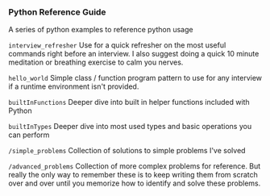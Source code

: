 ### Python Reference Guide

A series of python examples to reference python usage

`interview_refresher`
Use for a quick refresher on the most useful commands right before an interview.
I also suggest doing a quick 10 minute meditation or breathing exercise
to calm you nerves.

`hello_world`
Simple class / function program pattern to use for any interview 
if a runtime environment isn't provided.

`builtInFunctions`
Deeper dive into built in helper functions included with Python

`builtInTypes`
Deeper dive into most used types and basic operations you can perform

`/simple_problems`
Collection of solutions to simple problems I've solved

`/advanced_problems`
Collection of more complex problems for reference. But really the only
way to remember these is to keep writing them from scratch over and over
until you memorize how to identify and solve these problems.

